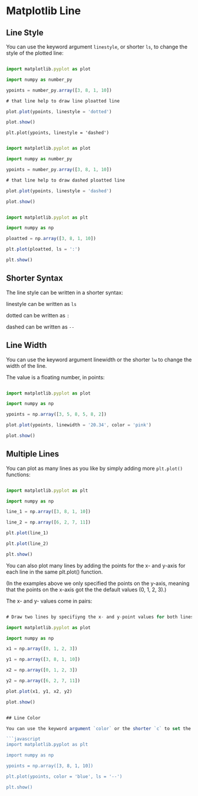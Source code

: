 # Matplotlib Line

## Line Style

You can use the keyword argument `linestyle`, or shorter `ls`, to change the style of the plotted line:

```javascript

import matplotlib.pyplot as plot

import numpy as number_py

ypoints = number_py.array([3, 8, 1, 10])

# that line help to draw line ploatted line

plot.plot(ypoints, linestyle = 'dotted')

plot.show()

```

`plt.plot(ypoints, linestyle = 'dashed')`

```javascript

import matplotlib.pyplot as plot

import numpy as number_py

ypoints = number_py.array([3, 8, 1, 10])

# that line help to draw dashed ploatted line

plot.plot(ypoints, linestyle = 'dashed')

plot.show()

```

```javascript

import matplotlib.pyplot as plt

import numpy as np

ploatted = np.array([3, 8, 1, 10])

plt.plot(ploatted, ls = ':')

plt.show()

```

## Shorter Syntax

The line style can be written in a shorter syntax:

linestyle can be written as `ls`

dotted can be written as `:`

dashed can be written as `--`

## Line Width

You can use the keyword argument linewidth or the shorter `lw` to change the width of the line.

The value is a floating number, in points:

```javascript

import matplotlib.pyplot as plot

import numpy as np

ypoints = np.array([3, 5, 8, 5, 8, 2])

plot.plot(ypoints, linewidth = '20.34', color = 'pink')

plot.show()

```

## Multiple Lines

You can plot as many lines as you like by simply adding more `plt.plot()` functions:


```javascript

import matplotlib.pyplot as plt

import numpy as np

line_1 = np.array([3, 8, 1, 10])

line_2 = np.array([6, 2, 7, 11])

plt.plot(line_1)

plt.plot(line_2)

plt.show()

```

You can also plot many lines by adding the points for the x- and y-axis for each line in the same plt.plot() function.

(In the examples above we only specified the points on the y-axis, meaning that the points on the x-axis got the the default values (0, 1, 2, 3).)

The x- and y- values come in pairs:

```javascript

# Draw two lines by specifiyng the x- and y-point values for both lines:

import matplotlib.pyplot as plot

import numpy as np

x1 = np.array([0, 1, 2, 3])

y1 = np.array([3, 8, 1, 10])

x2 = np.array([0, 1, 2, 3])

y2 = np.array([6, 2, 7, 11])

plot.plot(x1, y1, x2, y2)

plot.show()


## Line Color

You can use the keyword argument `color` or the shorter `c` to set the color of the line

```javascript
import matplotlib.pyplot as plt

import numpy as np

ypoints = np.array([3, 8, 1, 10])

plt.plot(ypoints, color = 'blue', ls = '--')

plt.show()
```